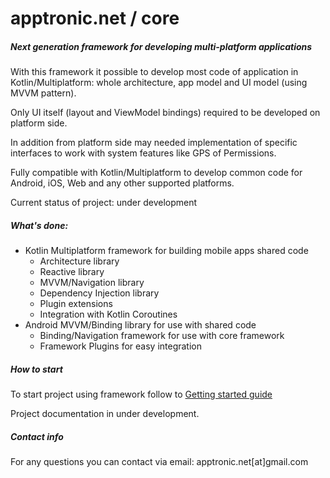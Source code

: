 # apptronic.net / core

##### Next generation framework for developing multi-platform applications

With this framework it possible to develop most code of application in Kotlin/Multiplatform:
whole architecture, app model and UI model (using MVVM pattern).

Only UI itself (layout and ViewModel bindings) required to be developed on platform side.

In addition from platform side may needed implementation of specific interfaces to work with system features like GPS of Permissions.

Fully compatible with Kotlin/Multiplatform to develop common code for Android, iOS, Web and any other supported platforms.

Current status of project: under development

##### What's done:
 * Kotlin Multiplatform framework for building mobile apps shared code
   - Architecture library
   - Reactive library
   - MVVM/Navigation library
   - Dependency Injection library
   - Plugin extensions
   - Integration with Kotlin Coroutines
 * Android MVVM/Binding library for use with shared code
   - Binding/Navigation framework for use with core framework
   - Framework Plugins for easy integration

##### How to start

To start project using framework follow to [Getting started guide](doc/getting_started.md)

Project documentation in under development.

##### Contact info

For any questions you can contact via email: apptronic.net[at]gmail.com